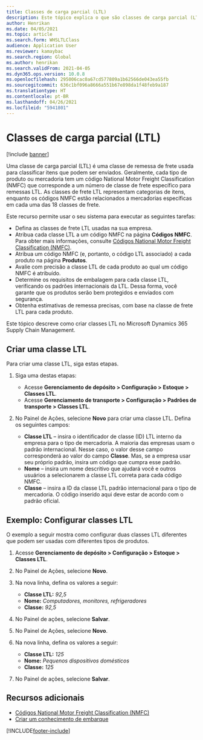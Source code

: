```yaml
---
title: Classes de carga parcial (LTL)
description: Este tópico explica o que são classes de carga parcial (LTL) e descreve como configurá-las no Microsoft Dynamics 365 Supply Chain Management.
author: Henrikan
ms.date: 04/05/2021
ms.topic: article
ms.search.form: WHSLTLClass
audience: Application User
ms.reviewer: kamaybac
ms.search.region: Global
ms.author: henrikan
ms.search.validFrom: 2021-04-05
ms.dyn365.ops.version: 10.0.8
ms.openlocfilehash: 295006cac0a67cd577809a1b62566de043ea55fb
ms.sourcegitcommit: 636c1bf096a8666a551b67e898da1f48feb9a187
ms.translationtype: HT
ms.contentlocale: pt-BR
ms.lasthandoff: 04/26/2021
ms.locfileid: "5941801"
---
```

# <a name="less-than-truckload-ltl-classes"></a>Classes de carga parcial (LTL)

[!include [banner](../includes/banner.md)]

Uma classe de carga parcial (LTL) é uma classe de remessa de frete usada para classificar itens que podem ser enviados. Geralmente, cada tipo de produto ou mercadoria tem um código National Motor Freight Classification (NMFC) que corresponde a um número de classe de frete específico para remessas LTL. As classes de frete LTL representam categorias de itens, enquanto os códigos NMFC estão relacionados a mercadorias específicas em cada uma das 18 classes de frete.

Este recurso permite usar o seu sistema para executar as seguintes tarefas:

- Defina as classes de frete LTL usadas na sua empresa.
- Atribua cada classe LTL a um código NMFC na página **Códigos NMFC**. Para obter mais informações, consulte [Códigos National Motor Freight Classification (NMFC)](nmfc-codes.md).
- Atribua um código NMFC (e, portanto, o código LTL associado) a cada produto na página **Produtos**.
- Avalie com precisão a classe LTL de cada produto ao qual um código NMFC é atribuído.
- Determine os requisitos de embalagem para cada classe LTL, verificando os padrões internacionais da LTL. Dessa forma, você garante que os produtos serão bem protegidos e enviados com segurança.
- Obtenha estimativas de remessa precisas, com base na classe de frete LTL para cada produto.

Este tópico descreve como criar classes LTL no Microsoft Dynamics 365 Supply Chain Management.

## <a name="create-an-ltl-class"></a>Criar uma classe LTL

Para criar uma classe LTL, siga estas etapas.

1. Siga uma destas etapas:

    - Acesse **Gerenciamento de depósito \> Configuração \> Estoque \> Classes LTL**.
    - Acesse **Gerenciamento de transporte \> Configuração \> Padrões de transporte \> Classes LTL**.

2. No Painel de Ações, selecione **Novo** para criar uma classe LTL. Defina os seguintes campos:

    - **Classe LTL** – insira o identificador de classe (ID) LTL interno da empresa para o tipo de mercadoria. A maioria das empresas usam o padrão internacional. Nesse caso, o valor desse campo corresponderá ao valor do campo **Classe**. Mas, se a empresa usar seu próprio padrão, insira um código que cumpra esse padrão.
    - **Nome** – insira um nome descritivo que ajudará você e outros usuários a selecionarem a classe LTL correta para cada código NMFC.
    - **Classe** – insira a ID da classe LTL padrão internacional para o tipo de mercadoria. O código inserido aqui deve estar de acordo com o padrão oficial.

## <a name="example-set-up-ltl-classes"></a>Exemplo: Configurar classes LTL

O exemplo a seguir mostra como configurar duas classes LTL diferentes que podem ser usadas com diferentes tipos de produtos.

1. Acesse **Gerenciamento de depósito \> Configuração \> Estoque \> Classes LTL**.
1. No Painel de Ações, selecione **Novo**.
1. Na nova linha, defina os valores a seguir:

    - **Classe LTL:** *92,5*
    - **Nome:** *Computadores, monitores, refrigeradores*
    - **Classe:** *92,5*

1. No Painel de ações, selecione **Salvar**.
1. No Painel de Ações, selecione **Novo**.
1. Na nova linha, defina os valores a seguir:

    - **Classe LTL:** *125*
    - **Nome:** *Pequenos dispositivos domésticos*
    - **Classe:** *125*

1. No Painel de ações, selecione **Salvar**.

## <a name="additional-resources"></a>Recursos adicionais

- [Códigos National Motor Freight Classification (NMFC)](nmfc-codes.md)
- [Criar um conhecimento de embarque](create-bill-of-lading.md)

[!INCLUDE[footer-include](../../includes/footer-banner.md)]
